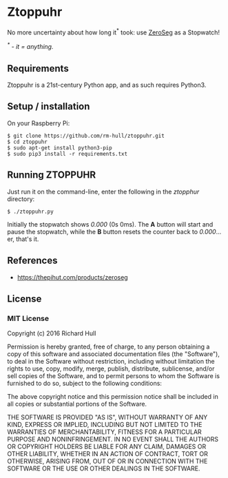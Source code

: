 # Ztoppuhr

No more uncertainty about how long it<sup>*</sup> took: use
[ZeroSeg](https://thepihut.com/products/zeroseg) as a Stopwatch!

_<sup>*</sup> - it = anything._

## Requirements

Ztoppuhr is a 21st-century Python app, and as such requires Python3.

## Setup / installation

On your Raspberry Pi:

    $ git clone https://github.com/rm-hull/ztoppuhr.git
    $ cd ztoppuhr
    $ sudo apt-get install python3-pip
    $ sudo pip3 install -r requirements.txt

## Running ZTOPPUHR

Just run it on the command-line, enter the following in the _ztopphur_
directory:

    $ ./ztoppuhr.py

Initially the stopwatch shows _0.000_ (0s 0ms). The **A** button will
start and pause the stopwatch, while the **B** button resets the counter
back to _0.000_... er, that's it.

## References

* https://thepihut.com/products/zeroseg

## License

### MIT License

Copyright (c) 2016 Richard Hull

Permission is hereby granted, free of charge, to any person obtaining a copy of
this software and associated documentation files (the "Software"), to deal in
the Software without restriction, including without limitation the rights to
use, copy, modify, merge, publish, distribute, sublicense, and/or sell copies
of the Software, and to permit persons to whom the Software is furnished to do
so, subject to the following conditions:

The above copyright notice and this permission notice shall be included in all
copies or substantial portions of the Software.

THE SOFTWARE IS PROVIDED "AS IS", WITHOUT WARRANTY OF ANY KIND, EXPRESS OR
IMPLIED, INCLUDING BUT NOT LIMITED TO THE WARRANTIES OF MERCHANTABILITY,
FITNESS FOR A PARTICULAR PURPOSE AND NONINFRINGEMENT. IN NO EVENT SHALL THE
AUTHORS OR COPYRIGHT HOLDERS BE LIABLE FOR ANY CLAIM, DAMAGES OR OTHER
LIABILITY, WHETHER IN AN ACTION OF CONTRACT, TORT OR OTHERWISE, ARISING FROM,
OUT OF OR IN CONNECTION WITH THE SOFTWARE OR THE USE OR OTHER DEALINGS IN THE
SOFTWARE.
